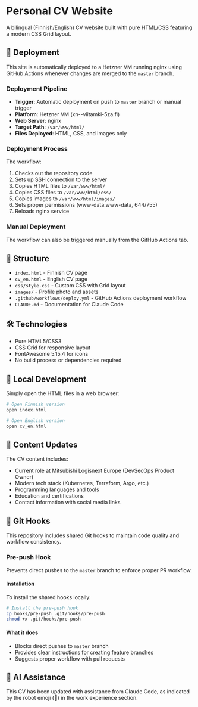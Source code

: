 # Personal CV Website

A bilingual (Finnish/English) CV website built with pure HTML/CSS featuring a modern CSS Grid layout.

## 🚀 Deployment

This site is automatically deployed to a Hetzner VM running nginx using GitHub Actions whenever changes are merged to the `master` branch.

### Deployment Pipeline

- **Trigger**: Automatic deployment on push to `master` branch or manual trigger
- **Platform**: Hetzner VM (xn--viitamki-5za.fi)
- **Web Server**: nginx
- **Target Path**: `/var/www/html/`
- **Files Deployed**: HTML, CSS, and images only


### Deployment Process

The workflow:
1. Checks out the repository code
2. Sets up SSH connection to the server
3. Copies HTML files to `/var/www/html/`
4. Copies CSS files to `/var/www/html/css/`
5. Copies images to `/var/www/html/images/`
6. Sets proper permissions (www-data:www-data, 644/755)
7. Reloads nginx service

### Manual Deployment

The workflow can also be triggered manually from the GitHub Actions tab.

## 📁 Structure

- `index.html` - Finnish CV page
- `cv_en.html` - English CV page  
- `css/style.css` - Custom CSS with Grid layout
- `images/` - Profile photo and assets
- `.github/workflows/deploy.yml` - GitHub Actions deployment workflow
- `CLAUDE.md` - Documentation for Claude Code

## 🛠 Technologies

- Pure HTML5/CSS3
- CSS Grid for responsive layout
- FontAwesome 5.15.4 for icons
- No build process or dependencies required

## 🔧 Local Development

Simply open the HTML files in a web browser:

```bash
# Open Finnish version
open index.html

# Open English version  
open cv_en.html
```

## 📝 Content Updates

The CV content includes:
- Current role at Mitsubishi Logisnext Europe (DevSecOps Product Owner)
- Modern tech stack (Kubernetes, Terraform, Argo, etc.)
- Programming languages and tools
- Education and certifications
- Contact information with social media links

## 🔗 Git Hooks

This repository includes shared Git hooks to maintain code quality and workflow consistency.

### Pre-push Hook

Prevents direct pushes to the `master` branch to enforce proper PR workflow.

#### Installation

To install the shared hooks locally:

```bash
# Install the pre-push hook
cp hooks/pre-push .git/hooks/pre-push
chmod +x .git/hooks/pre-push
```

#### What it does

- Blocks direct pushes to `master` branch
- Provides clear instructions for creating feature branches
- Suggests proper workflow with pull requests

## 🤖 AI Assistance

This CV has been updated with assistance from Claude Code, as indicated by the robot emoji (🤖) in the work experience section.
